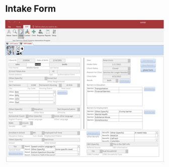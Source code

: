 <!-- ![Intake Form](SVIPIntake.png "SVIP Intake Form") -->

# Intake Form

![Intake Form Filled](IntakeFormFilled.png "SVIP Intake Form")